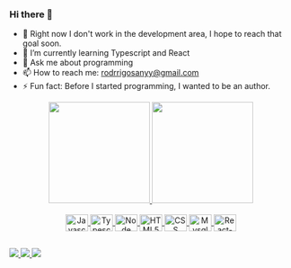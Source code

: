 ### Hi there 👋

- 💼 Right now I don't work in the development area, I hope to reach that goal soon.
- 📖 I’m currently learning Typescript and React
- 💬 Ask me about programming
- 📫 How to reach me: rodrrigosanyy@gmail.com
- ⚡ Fun fact: Before I started programming, I wanted to be an author.

<div align="center">
  <a href="https://github.com/rodrrigodev">
  <img height="180em" src="https://github-readme-stats.vercel.app/api?username=rodrrigodev&show_icons=true&theme=dracula&include_all_commits=true&count_private=true"/>
  <img height="180em" src="https://github-readme-stats.vercel.app/api/top-langs/?username=rodrrigodev&layout=compact&langs_count=7&theme=dracula"/>
</div>
  
<div align="center"><br>
  <img align="center" alt="Javascript" height="30" width="40" src="https://cdn.jsdelivr.net/gh/devicons/devicon/icons/javascript/javascript-original.svg">
  <img align="center" alt="Typescript" height="30" width="40" src="https://cdn.jsdelivr.net/gh/devicons/devicon/icons/typescript/typescript-original.svg">
  <img align="center" alt="Node" height="30" width="40" src="https://cdn.jsdelivr.net/gh/devicons/devicon/icons/nodejs/nodejs-original.svg">
  <img align="center" alt="HTML5" height="30" width="40" src="https://cdn.jsdelivr.net/gh/devicons/devicon/icons/html5/html5-original.svg">
  <img align="center" alt="CSS" height="30" width="40" src="https://cdn.jsdelivr.net/gh/devicons/devicon/icons/css3/css3-original.svg">
  <img align="center" alt="Mysql" height="30" width="40" src="https://cdn.jsdelivr.net/gh/devicons/devicon/icons/mysql/mysql-original.svg">
  <img align="center" alt="React-JS" height="30" width="40" src="https://cdn.jsdelivr.net/gh/devicons/devicon/icons/react/react-original.svg">
</div>
  
  ##
  
 <div> 
  <a href = "https://www.linkedin.com/in/rodrigo-santos-dias-fullstack/" target="_blank">
    <img src="https://img.shields.io/badge/LinkedIn-0077B5?style=for-the-badge&logo=linkedin&logoColor=white">
   </a>
    
  <a href = "mailto:rodrigosanyy@gmail.com">
   <img src="https://img.shields.io/badge/Gmail-D14836?style=for-the-badge&logo=gmail&logoColor=white" target="_blank">
  </a>
    
   <a href = "https://instagram.com/rodrrigo_r/" target="_blank">
    <img src="https://img.shields.io/badge/Instagram-E4405F?style=for-the-badge&logo=instagram&logoColor=white">
   </a>
  </div>
  
<!-- ![snake gif](https://github.com/rodrrigodev/rodrrigodev/blob/output/github-contribution-grid-snake.gif) -->
